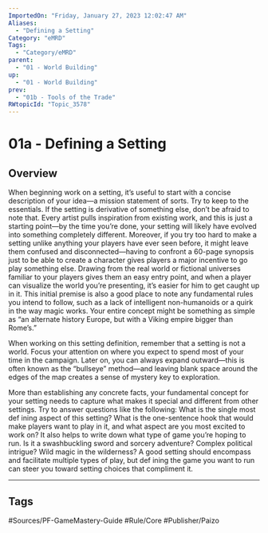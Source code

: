 ```yaml
---
ImportedOn: "Friday, January 27, 2023 12:02:47 AM"
Aliases:
  - "Defining a Setting"
Category: "eMRD"
Tags:
  - "Category/eMRD"
parent:
  - "01 - World Building"
up:
  - "01 - World Building"
prev:
  - "01b - Tools of the Trade"
RWtopicId: "Topic_3578"
---
```

# 01a - Defining a Setting
## Overview
When beginning work on a setting, it’s useful to start with a concise description of your idea—a mission statement of sorts. Try to keep to the essentials. If the setting is derivative of something else, don’t be afraid to note that. Every artist pulls inspiration from existing work, and this is just a starting point—by the time you’re done, your setting will likely have evolved into something completely different. Moreover, if you try too hard to make a setting unlike anything your players have ever seen before, it might leave them confused and disconnected—having to confront a 60-page synopsis just to be able to create a character gives players a major incentive to go play something else. Drawing from the real world or fictional universes familiar to your players gives them an easy entry point, and when a player can visualize the world you’re presenting, it’s easier for him to get caught up in it. This initial premise is also a good place to note any fundamental rules you intend to follow, such as a lack of intelligent non-humanoids or a quirk in the way magic works. Your entire concept might be something as simple as “an alternate history Europe, but with a Viking empire bigger than Rome’s.”

When working on this setting definition, remember that a setting is not a world. Focus your attention on where you expect to spend most of your time in the campaign. Later on, you can always expand outward—this is often known as the “bullseye” method—and leaving blank space around the edges of the map creates a sense of mystery key to exploration.

More than establishing any concrete facts, your fundamental concept for your setting needs to capture what makes it special and different from other settings. Try to answer questions like the following: What is the single most def ining aspect of this setting? What is the one-sentence hook that would make players want to play in it, and what aspect are you most excited to work on? It also helps to write down what type of game you’re hoping to run. Is it a swashbuckling sword and sorcery adventure? Complex political intrigue? Wild magic in the wilderness? A good setting should encompass and facilitate multiple types of play, but def ining the game you want to run can steer you toward setting choices that compliment it.


---
## Tags
#Sources/PF-GameMastery-Guide #Rule/Core #Publisher/Paizo

